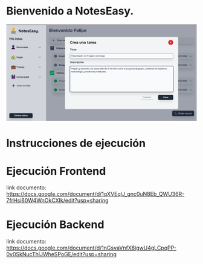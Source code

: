# Bienvenido a NotesEasy.

![imagen-home](imagen.png)

# Instrucciones de ejecución

# Ejecución Frontend
link documento: https://docs.google.com/document/d/1qXVEqlJ_gnc0uN8Eb_QWU36R-7frHsi60W4WnOkCXIk/edit?usp=sharing

# Ejecución Backend
link documento: https://docs.google.com/document/d/1nGsvaVnfX8igwU4gLCpqPP-0v0SkNucThlJWheSPoGE/edit?usp=sharing
